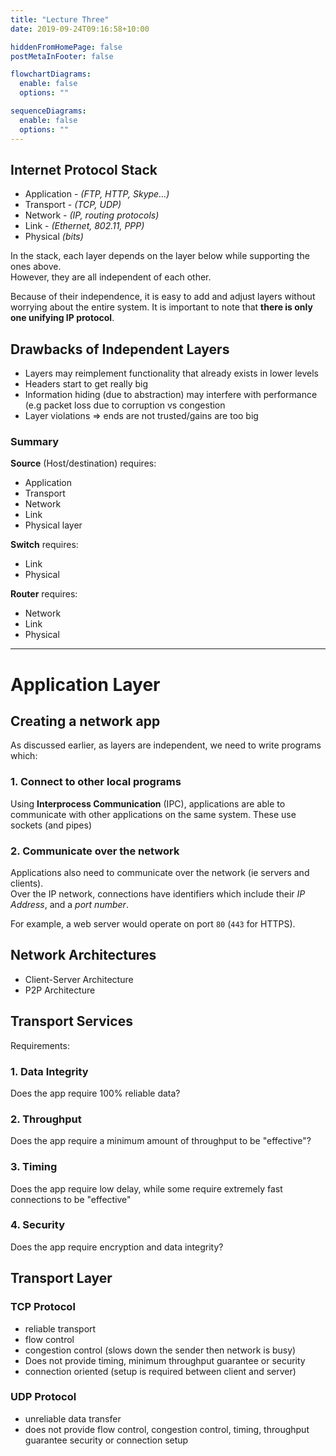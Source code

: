 ```yaml
---
title: "Lecture Three"
date: 2019-09-24T09:16:58+10:00

hiddenFromHomePage: false
postMetaInFooter: false

flowchartDiagrams:
  enable: false
  options: ""

sequenceDiagrams:
  enable: false
  options: ""
---
```


## Internet Protocol Stack

- Application - _(FTP, HTTP, Skype...)_
- Transport - _(TCP, UDP)_
- Network - _(IP, routing protocols)_
- Link - _(Ethernet, 802.11, PPP)_
- Physical _(bits)_

In the stack, each layer depends on the layer below while supporting the ones above.  
However, they are all independent of each other.

Because of their independence, it is easy to add and adjust layers without worrying about the entire system. It is important to note that **there is only one unifying IP protocol**.

## Drawbacks of Independent Layers

- Layers may reimplement functionality that already exists in lower levels
- Headers start to get really big
- Information hiding (due to abstraction) may interfere with performance (e.g packet loss due to corruption vs congestion
- Layer violations
  => ends are not trusted/gains are too big

### Summary

**Source** (Host/destination) requires:

- Application
- Transport
- Network
- Link
- Physical layer

**Switch** requires:

- Link
- Physical

**Router** requires:

- Network
- Link
- Physical

---

# Application Layer

## Creating a network app

As discussed earlier, as layers are independent, we need to write programs which:

### 1. Connect to other local programs

Using **Interprocess Communication** (IPC), applications are able to communicate with other applications on the same system. These use sockets (and pipes)

### 2. Communicate over the network

Applications also need to communicate over the network (ie servers and clients).  
Over the IP network, connections have identifiers which include their _IP Address_, and a _port number_.

For example, a web server would operate on port `80` (`443` for HTTPS).

## Network Architectures

- Client-Server Architecture
- P2P Architecture

## Transport Services

Requirements:

### 1. Data Integrity

Does the app require 100% reliable data?

### 2. Throughput

Does the app require a minimum amount of throughput to be "effective"?

### 3. Timing

Does the app require low delay, while some require extremely fast connections to be "effective"

### 4. Security

Does the app require encryption and data integrity?

## Transport Layer

### TCP Protocol

- reliable transport
- flow control
- congestion control (slows down the sender then network is busy)
- Does not provide timing, minimum throughput guarantee or security
- connection oriented (setup is required between client and server)

### UDP Protocol

- unreliable data transfer
- does not provide flow control, congestion control, timing, throughput guarantee security or connection setup
